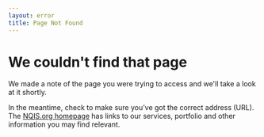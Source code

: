 ```yaml
---
layout: error
title: Page Not Found
---
```


# We couldn't find that page

We made a note of the page you were trying to access and we'll take a look at it shortly.

In the meantime, check to make sure you’ve got the correct address (URL). The [NQIS.org homepage](http://www.nqis.org) has links to our services, portfolio and other information you may find relevant.
